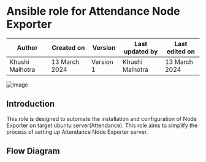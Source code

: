 # Ansible role for Attendance Node Exporter

|   Author        |  Created on   |  Version   | Last updated by  | Last edited on |
| --------------- | --------------| -----------|----------------- | -------------- |
| Khushi Malhotra |  13 March 2024  |  Version 1 | Khushi Malhotra  | 13 March 2024    |


![image](https://github.com/CodeOps-Hub/Ansible/assets/156056460/f6848ff7-85e2-4d6c-a04b-855ae561198c)

## Introduction
This role is designed to automate the installation and configuration of Node Exporter on target ubuntu server(Attendance). This role aims to simplify the process of setting up Attendance Node Exporter server.

## Flow Diagram
